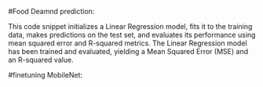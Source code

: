 #Food Deamnd prediction:

This code snippet initializes a Linear Regression model, fits it to the training data, makes predictions on the test set, and evaluates its performance using mean squared error and R-squared metrics.
The Linear Regression model has been trained and evaluated, yielding a Mean Squared Error (MSE) and an R-squared value. 

#finetuning MobileNet:

